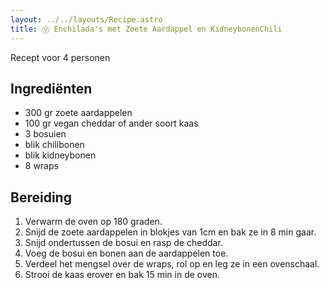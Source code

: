 ```yaml
---
layout: ../../layouts/Recipe.astro
title: Ⓥ Enchilada's met Zoete Aardappel en KidneybonenChili
---
```

R﻿ecept voor 4 personen

## Ingrediënten

* 3﻿00 gr zoete aardappelen
* 1﻿00 gr vegan cheddar of ander soort kaas
* 3﻿ bosuien
* b﻿lik chilibonen
* b﻿lik kidneybonen
* 8﻿ wraps

## Bereiding

1. V﻿erwarm de oven op 180 graden.
2. Snijd de zoete aardappelen in blokjes van 1cm en bak ze in 8 min gaar.
3. Snijd ondertussen de bosui en rasp de cheddar.
4. V﻿oeg de bosui en bonen aan de aardappelen toe.
5. V﻿erdeel het mengsel over de wraps, rol op en leg ze in een ovenschaal.
6. S﻿trooi de kaas erover en bak 15 min in de oven.